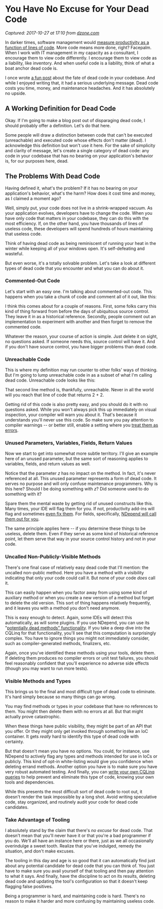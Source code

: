 # You Have No Excuse for Your Dead Code

_Captured: 2017-10-27 at 17:10 from [dzone.com](https://dzone.com/articles/you-have-no-excuse-for-your-dead-code?edition=334741&utm_source=Zone%20Newsletter&utm_medium=email&utm_campaign=performance%202017-10-27)_

In darker times, software management would [measure productivity as a function of lines of code](https://blog.ndepend.com/alternatives-lines-of-code-loc/). More code means more done, right? Facepalm. When I work with IT management in my capacity as a consultant, I encourage them to view code differently. I encourage them to view code as a liability, like inventory. And when useful code is a liability, think of what a boat anchor dead code is.

I once wrote [a fun post](https://blog.ndepend.com/paying-for-dead-code/) about the fate of dead code in your codebase. And while I enjoyed writing that, it had a serious underlying message. Dead code costs you time, money, and maintenance headaches. And it has absolutely no upside.

## A Working Definition for Dead Code

Okay. If I'm going to make a blog post out of disparaging dead code, I should probably offer a definition. Let's do that here.

Some people will draw a distinction between code that can't be executed (unreachable) and executed code whose effects don't matter (dead). I acknowledge this definition but won't use it here. For the sake of simplicity and clarity of message, let's create a single category of dead code: any code in your codebase that has no bearing on your application's behavior is, for our purposes here, dead.

## The Problems With Dead Code

Having defined it, what's the problem? If it has no bearing on your application's behavior, what's the harm? How does it cost time and money, as I claimed a moment ago?

Well, simply put, your code does not live in a shrink-wrapped vacuum. As your application evolves, developers have to change the code. When you have only code that matters in your codebase, they can do this with the most efficiency. If, on the other hand, you have thousands of lines of useless code, these developers will spend hundreds of hours maintaining that useless code.

Think of having dead code as being reminiscent of running your heat in the winter while keeping all of your windows open. It's self-defeating and wasteful.

But even worse, it's a totally solvable problem. Let's take a look at different types of dead code that you encounter and what you can do about it.

### Commented-Out Code

Let's start with an easy one. I'm talking about commented-out code. This happens when you take a chunk of code and comment all of it out, like this:

I think this comes about for a couple of reasons. First, some folks carry this kind of thing forward from before the days of ubiquitous source control. They leave it in as a historical reference. Secondly, people comment out an implementation to experiment with another and then forget to remove the commented code.

Whatever the reason, your course of action is simple. Just delete it on sight, no questions asked. If someone needs this, source control will have it. And if you don't have source control, you have bigger problems than dead code.

### Unreachable Code

This is where my definition may run counter to other folks' ways of thinking. But I'm going to lump unreachable code in as a subset of what I'm calling dead code. Unreachable code looks like this:

That second line method is, thankfully, unreachable. Never in all the world will you reach that line of code that returns 2 + 2.

Getting rid of this code is also pretty easy, and you should do it with no questions asked. While you won't always pick this up immediately on visual inspection, your compiler will warn you about it. That's because it understands you'll never use this code. So make sure you pay attention to compiler warnings -- or better still, enable a setting where you [treat them as errors](http://dailydotnettips.com/2016/03/04/avoid-code-warnings-being-missed-or-ignored-treating-warnings-as-errors-in-visual-studio/).

### Unused Parameters, Variables, Fields, Return Values

Now we start to get into somewhat more subtle territory. I'll give an example here of an unused parameter, but the same sort of reasoning applies to variables, fields, and return values as well.

Notice that the parameter _z_ has no impact on the method. In fact, it's never referenced at all. This unused parameter represents a form of dead code. It serves no purpose and will only confuse maintenance programmers. Why is this here? Should I be doing something with _z_? Did someone used to do something with it?

Spare them the mental waste by getting rid of unused constructs like this. Many times, your IDE will flag them for you. If not, productivity add-ins will flag and sometimes [even fix them](https://documentation.devexpress.com/CodeRushForRoslyn/115567/Refactoring-Assistance/Remove-Unused-Parameter). For fields, specifically, [NDepend will call them out for you](https://www.ndepend.com/Default-Rules/Q_Potentially_dead_Fields.html).

The same principle applies here -- if you determine these things to be useless, delete them. Even if they serve as some kind of historical reference point, let them serve that way in your source control history and not in your code.

### Uncalled Non-Publicly-Visible Methods

There's one final case of relatively easy dead code that I'll mention: the uncalled non-public method. Here you have a method with a visibility indicating that only your code could call it. But none of your code _does_ call it.

This can easily happen when you factor away from using some kind of auxiliary method or when you create a new version of a method but forget to delete the old version. This sort of thing happens relatively frequently, and it leaves you with a method you don't need anymore.

This is easy enough to detect. Again, some IDEs will detect this automatically, as will some plugins. If you use NDepend, you can use its "[potentially dead methods" functionality](https://www.ndepend.com/Default-Rules/webframe.html?Q_Potentially_dead_Methods.html). If you take a deep dive into the CQLinq for that functionality, you'll see that this computation is surprisingly complex. You have to ignore things you might not immediately consider, such as compiler-generated methods, finalizers, etc.

Again, once you've identified these methods using your tools, delete them. If deleting them produces no compiler errors or unit test failures, you should feel reasonably confident that you'll experience no adverse side effects (though you may want to run more tests).

### Visible Methods and Types

This brings us to the final and most difficult type of dead code to eliminate. It's hard simply because so many things can go wrong.

You may find methods or types in your codebase that have no references to them. You might then delete them with no errors at all. But that might actually prove catastrophic.

When these things have public visibility, they might be part of an API that you offer. Or they might only get invoked through something like an IoC container. It gets _really_ hard to identify this type of dead code with certainty.

But that doesn't mean you have no options. You could, for instance, use NDepend to actively flag any types and methods intended for use in IoCs or publicly. This kind of opt-in white-listing would give you confidence when deleting errand methods. Another option you have is to make sure you have very robust automated testing. And finally, you can [write your own CQLinq queries](https://www.ndepend.com/features/cqlinq) to help prevent and eliminate this type of code, knowing your own tools and dependencies.

While this presents the most difficult sort of dead code to root out, it doesn't render the task impossible by a long shot. Avoid writing speculative code, stay organized, and routinely audit your code for dead code candidates.

### Take Advantage of Tooling

I absolutely stand by the claim that there's _no excuse_ for dead code. That doesn't mean that you'll never have it or that you're a bad programmer if you do. We'll all have an instance here or there, just as we all occasionally overindulge a sweet tooth. Realize that you've indulged, remedy the situation, and don't make excuses.

The tooling in this day and age is so good that it can automatically find just about any potential candidate for dead code that you can think of. You just have to make sure you avail yourself of that tooling and then pay attention to what it says. And finally, have the discipline to act on its results, deleting dead code and updating the tool's configuration so that it doesn't keep flagging false positives.

Being a programmer is hard, and maintaining code is hard. There's no reason to make it harder and more confusing by maintaining useless code.
